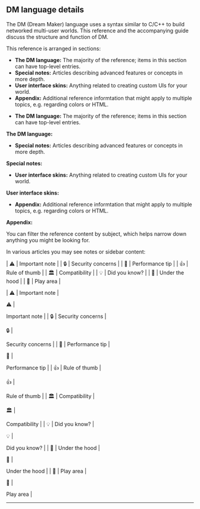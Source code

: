 

 DM language details
---------------------



 The DM (Dream Maker) language uses a syntax similar to C/C++ to build
networked multi-user worlds. This reference and the accompanying guide
discuss the structure and function of DM.




 This reference is arranged in sections:



* **The DM language:** 
 The majority of the reference; items in this section can have top-level entries.
* **Special notes:** 
 Articles describing advanced features or concepts in more depth.
* **User interface skins:** 
 Anything related to creating custom UIs for your world.
* **Appendix:** 
 Additional reference informtation that might apply to multiple topics, e.g. regarding colors or HTML.


- **The DM language:** 
 The majority of the reference; items in this section can have top-level entries.

**The DM language:**
- **Special notes:** 
 Articles describing advanced features or concepts in more depth.

**Special notes:**
- **User interface skins:** 
 Anything related to creating custom UIs for your world.

**User interface skins:**
- **Appendix:** 
 Additional reference informtation that might apply to multiple topics, e.g. regarding colors or HTML.

**Appendix:**

 You can filter the reference content by subject, which helps narrow down
anything you might be looking for.




 In various articles you may see notes or sidebar content:








| 
 ⚠️
  | 
 Important note
  |
| 
 🔒️
  | 
 Security concerns
  |
| 
 🏃️
  | 
 Performance tip
  |
| 
 👍️
  | 
 Rule of thumb
  |
| 
 🏛️
  | 
 Compatibility
  |
| 
 💡️
  | 
 Did you know?
  |
| 
 🔧️
  | 
 Under the hood
  |
| 
 🎳️
  | 
 Play area
  |








| 
 ⚠️
  | 
 Important note
  |

 
 ⚠️
 |
 
 Important note
 |
| 
 🔒️
  | 
 Security concerns
  |

 
 🔒️
 |
 
 Security concerns
 |
| 
 🏃️
  | 
 Performance tip
  |

 
 🏃️
 |
 
 Performance tip
 |
| 
 👍️
  | 
 Rule of thumb
  |

 
 👍️
 |
 
 Rule of thumb
 |
| 
 🏛️
  | 
 Compatibility
  |

 
 🏛️
 |
 
 Compatibility
 |
| 
 💡️
  | 
 Did you know?
  |

 
 💡️
 |
 
 Did you know?
 |
| 
 🔧️
  | 
 Under the hood
  |

 
 🔧️
 |
 
 Under the hood
 |
| 
 🎳️
  | 
 Play area
  |

 
 🎳️
 |
 
 Play area
 |


---


